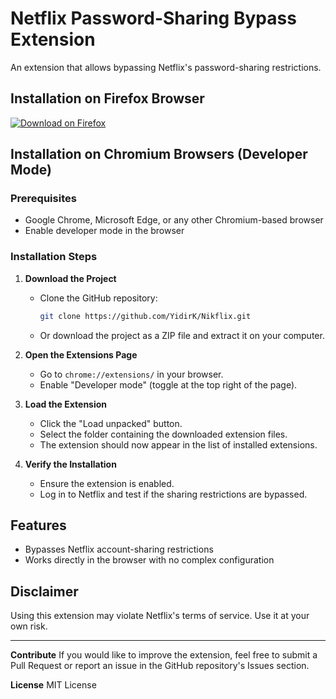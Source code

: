 # Netflix Password-Sharing Bypass Extension

An extension that allows bypassing Netflix's password-sharing restrictions.

## Installation on Firefox Browser

[![Download on Firefox](https://img.shields.io/badge/Download-Firefox-orange?logo=firefox)](https://addons.mozilla.org/fr/firefox/addon/nikflix/)


## Installation on Chromium Browsers (Developer Mode)

### Prerequisites

- Google Chrome, Microsoft Edge, or any other Chromium-based browser
- Enable developer mode in the browser

### Installation Steps

1. **Download the Project**

    - Clone the GitHub repository:
      ```bash
      git clone https://github.com/YidirK/Nikflix.git
      ```
    - Or download the project as a ZIP file and extract it on your computer.

2. **Open the Extensions Page**

    - Go to `chrome://extensions/` in your browser.
    - Enable "Developer mode" (toggle at the top right of the page).

3. **Load the Extension**

    - Click the "Load unpacked" button.
    - Select the folder containing the downloaded extension files.
    - The extension should now appear in the list of installed extensions.

4. **Verify the Installation**

    - Ensure the extension is enabled.
    - Log in to Netflix and test if the sharing restrictions are bypassed.

## Features

- Bypasses Netflix account-sharing restrictions
- Works directly in the browser with no complex configuration

## Disclaimer

Using this extension may violate Netflix's terms of service. Use it at your own risk.

---

**Contribute**
If you would like to improve the extension, feel free to submit a Pull Request or report an issue in the GitHub repository's Issues section.

**License** MIT License

